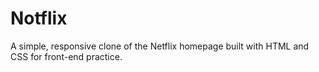 # Notflix
A simple, responsive clone of the Netflix homepage built with HTML and CSS for front-end practice.
